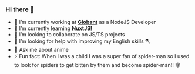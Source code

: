 ### Hi there 👋

- 🔭 I’m currently working at **[Globant](https://www.globant.com/es?utm_source=google&utm_medium=cpc&utm_campaign=mkt_lt_all_cpc_trf_cpc_05052021_tl1984_brand-esp)** as a NodeJS Developer
- 🌱 I’m currently learning **[NuxtJS!](https://nuxtjs.org/)**
- 👯 I’m looking to collaborate on JS/TS projects
- 🤔 I’m looking for help with improving my English skills 🪓
- 💬 Ask me about anime
- ⚡ Fun fact: When I was a child I was a super fan of spider-man so I used to look for spiders to get bitten by them and become spider-man!! 🕸️
<!--
**RodolfoFrias/rodolfofrias** is a ✨ _special_ ✨ repository because its `README.md` (this file) appears on your GitHub profile.

Here are some ideas to get you started:


-->
